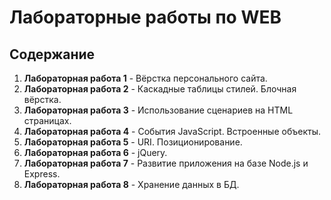 # Лабораторные работы по WEB

## Содержание

1. **Лабораторная работа 1** - Вёрстка персонального сайта.
2. **Лабораторная работа 2** - Каскадные таблицы стилей. Блочная вёрстка.
3. **Лабораторная работа 3** - Использование сценариев на HTML страницах.
4. **Лабораторная работа 4** - События JavaScript. Встроенные объекты.
5. **Лабораторная работа 5** - URI. Позиционирование.
6. **Лабораторная работа 6** - jQuery.
7. **Лабораторная работа 7** - Развитие приложения на базе Node.js и Express.
8. **Лабораторная работа 8** - Хранение данных в БД.
